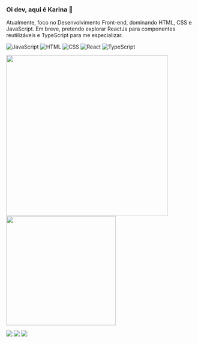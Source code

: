 ### Oi dev, aqui é Karina 👋

Atualmente, foco no Desenvolvimento Front-end, dominando HTML, CSS e JavaScript. Em breve, pretendo explorar ReactJs para componentes reutilizáveis e TypeScript para me especializar.

![JavaScript](https://img.shields.io/badge/-JavaScript-05122A?style=flat&logo=javascript)
![HTML](https://img.shields.io/badge/-HTML-05122A?style=flat&logo=html5)
![CSS](https://img.shields.io/badge/-CSS-05122A?style=flat&logo=css3)
![React](https://img.shields.io/badge/-React-05122A?style=flat&logo=react)
![TypeScript](https://img.shields.io/badge/-TypeScript-05122A?style=flat&logo=typescript)

<img width="430em" src="https://github-readme-stats.vercel.app/api?username=karinanuunes&show_icons=true&theme=transparent"> <img width="292em" src="https://github-readme-stats.vercel.app/api/top-langs/?username=karinanuunes&layout=donut">

<a href="https://www.linkedin.com/in/karinanuunes/" target="_blank"><img src="https://img.shields.io/badge/LinkedIn-0077B5?style=for-the-badge&logo=linkedin&logoColor=white"></a>
<a href="https://www.instagram.com/karinanuunes/" target="_blank"><img src="https://img.shields.io/badge/Instagram-E4405F?style=for-the-badge&logo=instagram&logoColor=white"></a>
<a href = "mailto:karinanuunes96@gmail.com"><img src="https://img.shields.io/badge/-Gmail-%23333?style=for-the-badge&logo=gmail&logoColor=white" target="_blank"></a>
